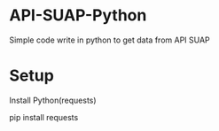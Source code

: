 # API-SUAP-Python
Simple code write in python to get data from API SUAP

# Setup
<p>Install Python(requests) </p>
<p>pip install requests</p>
